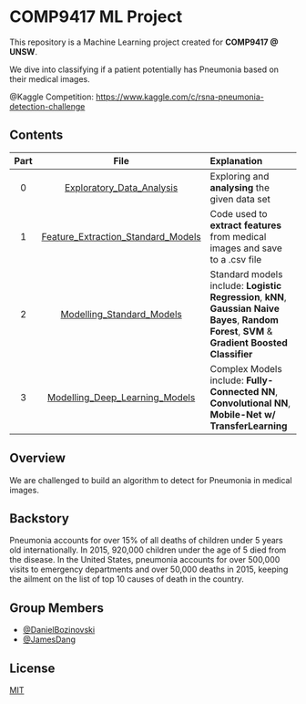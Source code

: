 # COMP9417 ML Project

This repository is a Machine Learning project created for <b>COMP9417 @ UNSW</b>.

We dive into classifying if a patient potentially has Pneumonia based on their medical images.

@Kaggle Competition: https://www.kaggle.com/c/rsna-pneumonia-detection-challenge

## Contents

| Part |                                                            File                                                             | Explanation                                                                                                                                                         |
| :--: | :-------------------------------------------------------------------------------------------------------------------------: | :------------------------------------------------------------------------------------------------------------------------------------------------------------------ |
|  0   |  [Exploratory_Data_Analysis](https://github.com/BozinovskiDaniel/COMP9417-ML-Project/blob/main/EDA_Pneuomonia.ipynb)  | Exploring and <b>analysing</b> the given data set                                                                                                                   |
|  1   | [Feature_Extraction_Standard_Models](https://www.kaggle.com/danielbozinovski/p1-feature-extraction-for-standard-models) | Code used to <b>extract features</b> from medical images and save to a .csv file                                                                                    |
|  2   |   [Modelling_Standard_Models](https://www.kaggle.com/danielbozinovski/p2-modelling-pneumonia-standard-models)   | Standard models include: <b>Logistic Regression</b>, <b>kNN</b>, <b>Gaussian Naive Bayes</b>, <b>Random Forest</b>, <b>SVM</b> & <b>Gradient Boosted Classifier</b> |
|  3   | [Modelling_Deep_Learning_Models](https://www.kaggle.com/danielbozinovski/p3-modelling-pneumonia-neural-networks) | Complex Models include: <b>Fully-Connected NN</b>, <b>Convolutional NN</b>, <b>Mobile-Net w/ TransferLearning</b>                                                   |

## Overview

We are challenged to build an algorithm to detect for Pneumonia in medical images. 

## Backstory

Pneumonia accounts for over 15% of all deaths of children under 5 years old internationally. In 2015, 920,000 children under the age of 5 died from the disease. In the United States, pneumonia accounts for over 500,000 visits to emergency departments and over 50,000 deaths in 2015, keeping the ailment on the list of top 10 causes of death in the country.

## Group Members

- [@DanielBozinovski](https://github.com/BozinovskiDaniel)
- [@JamesDang](https://github.com/realblingy)

## License

[MIT](https://choosealicense.com/licenses/mit/)

